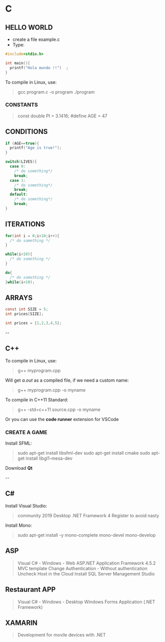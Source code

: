 # C

## HELLO WORLD

* create a file example.c
* Type: 

```c
#include<stdio.h>

int main(){
  printf("Hola mundo !!")  ;
}
```

To compile in Linux, use: <br/>
>gcc program.c -o program 
>./program


### CONSTANTS

>const double PI = 3.1416;
>#define AGE = 47

## CONDITIONS

```c
if (AGE==true){
  printf("Age is true!");
}
```

```c
switch(LIVES){
  case 0:
    /* do something*/
    break;
  case 1:
    /* do something*/
    break;
  default:
    /* do something*/
    break;
}
```

## ITERATIONS

```c
for(int i = 0;i<10;i++){
  /* do something */
}
```

```c
while(i<10){
  /* do something */
}
```

```c
do{
  /* do something */
}while(i<10);
```

## ARRAYS

```c
const int SIZE = 5;
int prices[SIZE];
```


```c
int prices = {1,2,3,4,5};
```











--

## C++

To compile in Linux, use: <br/>

>g++ myprogram.cpp

Will get _a.out_ as a compiled file, if we need a custom name: <br/>

>g++ myprogram.cpp -o myname

To compile in C++11 Standard:

>g++ -std=c++11 source.cpp -o myname


Or you can use the __code runner__ extension for VSCode <br/>


### CREATE A GAME

Install SFML: <br/>
>sudo apt-get install libsfml-dev
>sudo apt-get install cmake
>sudo apt-get install libgl1-mesa-dev

Download __Qt__



--


## C#

Install Visual Studio: <br/>

>community 2019
>Desktop
>.NET Framework 4
>Register to avoid nasty 

Install Mono: <br/>

>sudo apt-get install -y mono-complete mono-devel mono-develop


## ASP

>Visual C# - Windows - Web
>ASP.NET Application
>Framework 4.5.2
>MVC template
>Change Authentication - Without authentication
>Uncheck Host in the Cloud
>Install SQL Server Management Studio





## Restaurant APP

>Visual C# - Windows - Desktop
>Windows Forms Application (.NET Framework)






## XAMARIN

>Development for movile devices with .NET
